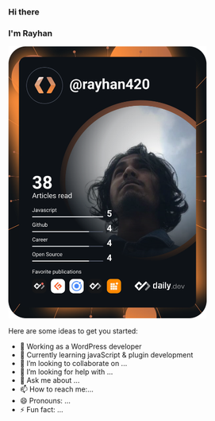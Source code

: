 ### Hi there 
### I'm Rayhan
<a href="https://app.daily.dev/rayhan420"><img src="https://github.com/rayhanrahman25/rayhanrahman25/blob/main/devcard.svg" width="400" alt="Rayhan Dev Card"/></a>


Here are some ideas to get you started:

- 🔭 Working as a WordPress developer
- 🌱 Currently learning javaScript & plugin development 
- 👯 I’m looking to collaborate on ...
- 🤔 I’m looking for help with ...
- 💬 Ask me about ...
- 📫 How to reach me:...
- 😄 Pronouns: ...
- ⚡ Fun fact: ...

